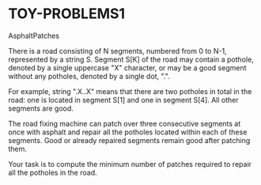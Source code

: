 # TOY-PROBLEMS1
AsphaltPatches

There is a road consisting of N segments, numbered from 0 to N-1, represented by a string S. Segment S[K] of the road may contain a pothole, denoted by a single uppercase "X" character, or may be a good segment without any potholes, denoted by a single dot, ".".

For example, string ".X..X" means that there are two potholes in total in the road: one is located in segment S[1] and one in segment S[4]. All other segments are good.

The road fixing machine can patch over three consecutive segments at once with asphalt and repair all the potholes located within each of these segments. Good or already repaired segments remain good after patching them.

Your task is to compute the minimum number of patches required to repair all the potholes in the road.
